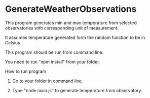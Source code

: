 # GenerateWeatherObservations
This program generates min and max temperature from selected observatories with corresponding unit of measurement.

It assumes temperature generated form the random function to be in Celsius.

This program should be run from command line.

You need to run "npm install" from your folder.

 How to run program

1) Go to your folder in command line.

2) Type "node main.js" to generate temperature from observatory.
